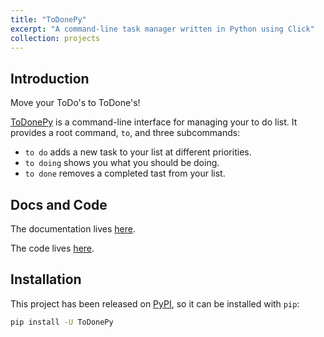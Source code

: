 ```yaml
---
title: "ToDonePy"
excerpt: "A command-line task manager written in Python using Click"
collection: projects
---
```


## Introduction

Move your ToDo's to ToDone's!

[ToDonePy](https://github.com/rbpatt2019/ToDonePy/) is a command-line interface for managing your to do list. It provides a root command, `to`, and three subcommands:

- `to do` adds a new task to your list at different priorities.
- `to doing` shows you what you should be doing.
- `to done` removes a completed tast from your list.

## Docs and Code

The documentation lives [here](https://ToDonePy.readthedocs.io/).

The code lives [here](https://github.com/rbpatt2019/ToDonePy/).

## Installation

This project has been released on [PyPI](https://pypi.org/project/ToDonePy/), so it can be installed with `pip`:

```bash
pip install -U ToDonePy
```

